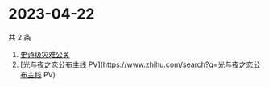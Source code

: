 # 2023-04-22

共 2 条

<!-- BEGIN ZHIHUSEARCH -->
<!-- 最后更新时间 Sat Apr 22 2023 04:18:40 GMT+0800 (China Standard Time) -->
1. [史诗级灾难公关](https://www.zhihu.com/search?q=史诗级灾难公关)
1. [光与夜之恋公布主线 PV](https://www.zhihu.com/search?q=光与夜之恋公布主线 PV)
<!-- END ZHIHUSEARCH -->
